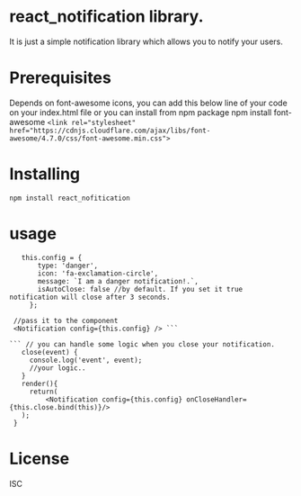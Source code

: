 # react_notification library. 
It is just a simple notification library which allows you to notify your users. 

# Prerequisites
  Depends on font-awesome icons, you can add this below line of your code on your index.html file or you can install from npm package npm install font-awesome
  ```<link rel="stylesheet"    href="https://cdnjs.cloudflare.com/ajax/libs/font-awesome/4.7.0/css/font-awesome.min.css">```


# Installing
  ```npm install react_nofitication```

# usage
 ``` //define your config objects
    this.config = {
        type: 'danger',
        icon: 'fa-exclamation-circle',
        message: `I am a danger notification!.`,
        isAutoClose: false //by default. If you set it true notification will close after 3 seconds.
      };

  //pass it to the component    
  <Notification config={this.config} /> ```

 ``` // you can handle some logic when you close your notification.
    close(event) {
      console.log('event', event);
      //your logic..
    }
    render(){
      return(
          <Notification config={this.config} onCloseHandler={this.close.bind(this)}/>
    );
  }
  ```
# License
  ISC



